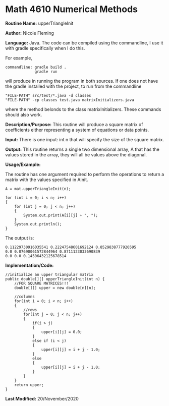 # Math 4610 Numerical Methods

**Routine Name:**           upperTriangleInit

**Author:** Nicole Fleming

**Language:** Java. The code can be compiled using the commandline, I use it with gradle specifically when I do this.

For example,

    commandline: gradle build .
                 gradle run

will produce in running the program in both sources. If one does not have the gradle installed with the project, to run from the commandline

    "FILE-PATH" src/test/*.java -d classes
    "FILE-PATH" -cp classes test.java matrixInitializers.java
    
where the method belonds to the class matrixInitializers. These commands should also work.

**Description/Purpose:** This routine will produce a square matrix of coefficients either representing a system of equations or data points.

**Input:** There is one input: int n that will specify the size of the square matrix. 

**Output:** This routine returns a single two dimensional array, A that has the values stored in the array, they will all be values above the diagonal. 

**Usage/Example:**

The routine has one argument required to perform the operations to return a matrix with the values specified in Ainit.

    A = mat.upperTriangleInit(n);
    
    for (int i = 0; i < n; i++)
    {
        for (int j = 0; j < n; j++)
        {
            System.out.print(A[i][j] + ", ");
        }
        System.out.println();
    }

The output is:

    0.11229730916035541 0.22247548601692124 0.8529838777920595 
    0.0 0.07690061572844964 0.8711123033690839 
    0.0 0.0 0.14506432125678514 
  
  

**Implementation/Code:** 

    //initialize an upper triangular matrix
    public double[][] upperTriangleInit(int n) {
        //FOR SQUARE MATRICES!!!
        double[][] upper = new double[n][n];

        //columns
        for(int i = 0; i < n; i++)
        {
            //rows
            for(int j = 0; j < n; j++)
            {
                if(i > j)
                {
                    upper[i][j] = 0.0;
                }
                else if (i < j)
                {
                    upper[i][j] = i + j - 1.0;
                }
                else
                {
                    upper[i][j] = i + j - 1.0;
                }
            }
        }
        return upper;
    }

**Last Modified:** 20/November/2020
